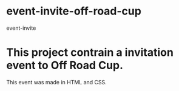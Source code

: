 # event-invite-off-road-cup
event-invite

# This project contrain a invitation event to Off Road Cup.
 This event was made in HTML and CSS.